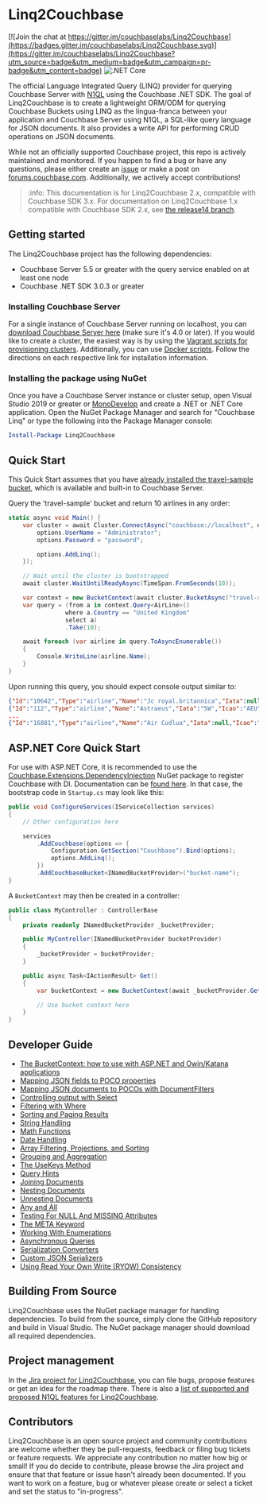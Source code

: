 # Linq2Couchbase

[![Join the chat at https://gitter.im/couchbaselabs/Linq2Couchbase](https://badges.gitter.im/couchbaselabs/Linq2Couchbase.svg)](https://gitter.im/couchbaselabs/Linq2Couchbase?utm_source=badge&utm_medium=badge&utm_campaign=pr-badge&utm_content=badge)
![.NET Core](https://github.com/couchbaselabs/Linq2Couchbase/workflows/.NET%20Core/badge.svg)

The official Language Integrated Query (LINQ) provider for querying Couchbase Server with [N1QL](https://docs.couchbase.com/server/current/n1ql/n1ql-intro/queriesandresults.html) using the Couchbase .NET SDK. The goal of Linq2Couchbase is to create a lightweight ORM/ODM for querying Couchbase Buckets using LINQ as the lingua-franca between your application and Couchbase Server using N1QL, a SQL-like query language for JSON documents. It also provides a write API for performing CRUD operations on JSON documents.

While not an officially supported Couchbase project, this repo is actively maintained and monitored. If you happen to find a bug or have any questions, please either create an [issue](https://github.com/couchbaselabs/linq2couchbase/issues) or make a post on [forums.couchbase.com](https://forums.couchbase.com/c/net-sdk). Additionally, we actively accept contributions!

> :info: This documentation is for Linq2Couchbase 2.x, compatible with Couchbase SDK 3.x. For documentation on
> Linq2Couchbase 1.x compatible with Couchbase SDK 2.x, see [the release14 branch](https://github.com/couchbaselabs/Linq2Couchbase/blob/release14/README.md).

## Getting started

The Linq2Couchbase project has the following dependencies:

- Couchbase Server 5.5 or greater with the query service enabled on at least one node
- Couchbase .NET SDK 3.0.3 or greater

### Installing Couchbase Server

For a single instance of Couchbase Server running on localhost, you can [download Couchbase Server here](https://www.couchbase.com/downloads) (make sure it's 4.0 or later). If you would like to create a cluster, the easiest way is by using the [Vagrant scripts for provisioning clusters](https://github.com/couchbaselabs/vagrants). Additionally, you can use [Docker scripts](https://hub.docker.com/r/couchbase/server/). Follow the directions on each respective link for installation information.

### Installing the package using NuGet

Once you have a Couchbase Server instance or cluster setup, open Visual Studio 2019 or greater or [MonoDevelop](http://www.monodevelop.com/) and create a .NET or .NET Core application. Open the NuGet Package Manager and search for "Couchbase Linq" or type the following into the Package Manager console:

```powershell
Install-Package Linq2Couchbase
```

## Quick Start

This Quick Start assumes that you have [already installed the travel-sample bucket](https://docs.couchbase.com/server/current/manage/manage-settings/install-sample-buckets.html), which is available and built-in to Couchbase Server.

Query the 'travel-sample' bucket and return 10 airlines in any order:

```cs
static async void Main() {
    var cluster = await Cluster.ConnectAsync("couchbase://localhost", options => {
        options.UserName = "Administrator";
        options.Password = "password";

        options.AddLinq();
    });

    // Wait until the cluster is bootstrapped
    await cluster.WaitUntilReadyAsync(TimeSpan.FromSeconds(10));

    var context = new BucketContext(await cluster.BucketAsync("travel-sample"));
    var query = (from a in context.Query<AirLine>()
                where a.Country == "United Kingdom"
                select a)
                .Take(10);

    await foreach (var airline in query.ToAsyncEnumerable())
    {
        Console.WriteLine(airline.Name);
    }
}
```

Upon running this query, you should expect console output similar to:

```json
{"Id":"10642","Type":"airline","Name":"Jc royal.britannica","Iata":null,"Icao":"JRB","Callsign":null,"Country":"United Kingdom"}
{"Id":"112","Type":"airline","Name":"Astraeus","Iata":"5W","Icao":"AEU","Callsign":"FLYSTAR","Country":"United Kingdom"}
...
{"Id":"16881","Type":"airline","Name":"Air Cudlua","Iata":null,"Icao":"CUD","Callsign":"Cudlua","Country":"United Kingdom"}
```

## ASP.NET Core Quick Start

For use with ASP.NET Core, it is recommended to use the [Couchbase.Extensions.DependencyInjection](https://www.nuget.org/packages/Couchbase.Extensions.DependencyInjection/) NuGet package to register Couchbase with DI. Documentation can be [found here](https://docs.couchbase.com/dotnet-sdk/current/howtos/managing-connections.html). In that case, the bootstrap code in `Startup.cs` may look like this:

```cs
public void ConfigureServices(IServiceCollection services)
{
    // Other configuration here

    services
        .AddCouchbase(options => {
            Configuration.GetSection("Couchbase").Bind(options);
            options.AddLinq();
        })
        .AddCouchbaseBucket<INamedBucketProvider>("bucket-name");
}

```

A `BucketContext` may then be created in a controller:

```cs
public class MyController : ControllerBase
{
    private readonly INamedBucketProvider _bucketProvider;

    public MyController(INamedBucketProvider bucketProvider)
    {
        _bucketProvider = bucketProvider;
    }

    public async Task<IActionResult> Get()
    {
        var bucketContext = new BucketContext(await _bucketProvider.GetBucketAsync());

        // Use bucket context here
    }
}
```

## Developer Guide

- [The BucketContext: how to use with ASP.NET and Owin/Katana applications](docs/bucket-context.md)
- [Mapping JSON fields to POCO properties](docs/poco-mapping.md)
- [Mapping JSON documents to POCOs with DocumentFilters](docs/document-filters.md)
- [Controlling output with Select](docs/simple-select.md)
- [Filtering with Where](docs/where-clause.md)
- [Sorting and Paging Results](docs/sorting-take-limit.md)
- [String Handling](docs/string-handling.md)
- [Math Functions](docs/math-functions.md)
- [Date Handling](docs/date-handling.md)
- [Array Filtering, Projections, and Sorting](docs/array-filtering-projections.md)
- [Grouping and Aggregation](docs/grouping-aggregation.md)
- [The UseKeys Method](docs/use-keys.md)
- [Query Hints](docs/query-hints.md)
- [Joining Documents](docs/joins.md)
- [Nesting Documents](docs/nest.md)
- [Unnesting Documents](docs/unnest.md)
- [Any and All](docs/any-all.md)
- [Testing For NULL And MISSING Attributes](docs/null-missing-valued.md)
- [The META Keyword](docs/meta-keyword.md)
- [Working With Enumerations](docs/enum.md)
- [Asynchronous Queries](docs/async-queries.md)
- [Serialization Converters](docs/serialization-converters.md)
- [Custom JSON Serializers](docs/custom-serializers.md)
- [Using Read Your Own Write (RYOW) Consistency](docs/ryow.md)

## Building From Source

Linq2Couchbase uses the NuGet package manager for handling dependencies.  To build from the source, simply clone the GitHub repository and build in Visual Studio.  The NuGet package manager should download all required dependencies.

## Project management

In the [Jira project for Linq2Couchbase](http://issues.couchbase.com/browse/LINQ), you can file bugs, propose features or get an idea for the roadmap there. There is also a [list of supported and proposed N1QL features for Linq2Couchbase](https://docs.google.com/document/d/1hPNZ-qTKpVzQsFwg_1uUueltzNL1wA75L5F-hYF92Cw/edit?usp=sharing).

## Contributors

Linq2Couchbase is an open source project and community contributions are welcome whether they be pull-requests, feedback or filing bug tickets or feature requests. We appreciate any contribution no matter how big or small! If you do decide to contribute, please browse the Jira project and ensure that that feature or issue hasn't already been documented. If you want to work on a feature, bug or whatever please create or select a ticket and set the status to "in-progress".
